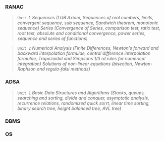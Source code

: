 ### RANAC
>`Unit 1`
> *Sequences (LUB Axiom, Sequences of real numbers, limits, convergent sequence, sub sequence, Sandwich theorem, monotonic sequence) 
>Series (Convergence of Series, comparison test, ratio test, root test, absolute and conditional convergence, power series, sequence and series of functions)*

>`Unit 2`
>*Numerical Analysis (Finite Differences, Newton's forward and backward interpolation formulae, central difference interpolation formulae, Trapezoidal and Simpsons 1/3 rd rules for numerical integration)
>Solutions of non-linear equations (bisection, Newton-Raphson and regula-falsi methods)*


### ADSA
>`Unit 1`
>*Basic Data Structures and Algorithms (Stacks, queues, searching and sorting, divide and conquer, asymptotic analysis, recurrence relations, randomized quick sorrt, linear time sorting, binary search tree, height balanced tree, AVL tree)*

### DBMS


### OS


